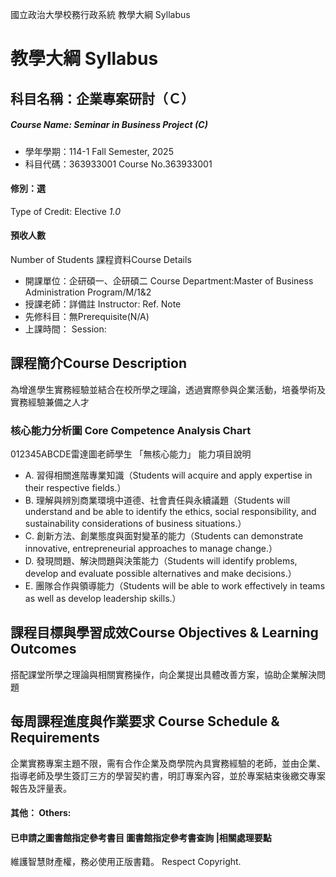 國立政治大學校務行政系統 教學大綱 Syllabus
# 教學大綱 Syllabus
##  科目名稱：企業專案研討（Ｃ）
#####  Course Name: Seminar in Business Project (C)
  * 學年學期：114-1 Fall Semester, 2025 
  * 科目代碼：363933001 Course No.363933001
#### 修別：選
Type of Credit: Elective 
_1.0_
#### 預收人數
Number of Students
課程資料Course Details
  * 開課單位：企研碩一、企研碩二 Course Department:Master of Business Administration Program/M/1&2 
  * 授課老師：詳備註 Instructor: Ref. Note 
  * 先修科目：無Prerequisite(N/A)
  * 上課時間： Session: 
##  課程簡介Course Description
為增進學生實務經驗並結合在校所學之理論，透過實際參與企業活動，培養學術及實務經驗兼備之人才
###  核心能力分析圖 Core Competence Analysis Chart
012345ABCDE雷達圖老師學生
「無核心能力」 
能力項目說明
  * A. 習得相關進階專業知識（Students will acquire and apply expertise in their respective fields.）
  * B. 理解與辨別商業環境中道德、社會責任與永續議題（Students will understand and be able to identify the ethics, social responsibility, and sustainability considerations of business situations.）
  * C. 創新方法、創業態度與面對變革的能力（Students can demonstrate innovative, entrepreneurial approaches to manage change.）
  * D. 發現問題、解決問題與決策能力（Students will identify problems, develop and evaluate possible alternatives and make decisions.）
  * E. 團隊合作與領導能力（Students will be able to work effectively in teams as well as develop leadership skills.）
##  課程目標與學習成效Course Objectives & Learning Outcomes 
搭配課堂所學之理論與相關實務操作，向企業提出具體改善方案，協助企業解決問題
##  每周課程進度與作業要求 Course Schedule & Requirements
企業實務專案主題不限，需有合作企業及商學院內具實務經驗的老師，並由企業、指導老師及學生簽訂三方的學習契約書，明訂專案內容，並於專案結束後繳交專案報告及評量表。
####  其他： Others:
####  已申請之圖書館指定參考書目  圖書館指定參考書查詢 |相關處理要點
維護智慧財產權，務必使用正版書籍。 Respect Copyright.